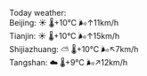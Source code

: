 Today weather:  
Beijing: ☀️   🌡️+10°C 🌬️↑11km/h  
Tianjin: ☀️   🌡️+10°C 🌬️↑15km/h  
Shijiazhuang: ⛅️  🌡️+10°C 🌬️↖7km/h  
Tangshan: ☁️   🌡️+9°C 🌬️↗12km/h  
